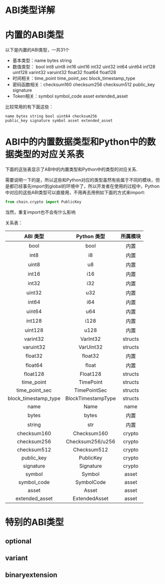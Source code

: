 # ABI类型详解

# 内置的ABI类型

以下是内置的ABI类型，一共31个

- 基本类型：name bytes string
- 数值类型： bool int8 uint8 int16 uint16 int32 uint32 int64 uint64 int128 uint128 varint32 varuint32 float32 float64 float128
- 时间相关：time_point time_point_sec block_timestamp_type
- 密码函数相关：checksum160 checksum256 checksum512 public_key signature
- Token相关：symbol symbol_code asset extended_asset

比较常用的有下面这些：

```
name bytes string bool uint64 checksum256
public_key signature symbol asset extended_asset
```

# ABI中的内置数据类型和Python中的数据类型的对应关系表

下面的这张表显示了ABI中的内置类型和Python中的类型的对应关系.

需要说明一下的是，所以这些和Python对应的类型虽然有些属于不同的模块，但是都已经事先import到global的环境中了，所以开发者在使用的过程中，Python中对应的这些ABI类型可以直接用，不用再去用例如下面的方式来import:

```python
from chain.crypto import PublicKey
```

当然，重复import也不会有什么影响

关系表：

|         ABI 类型     |   Python 类型       |      所属模块    |
|:--------------------:|:------------------:|:------------------:|
|         bool         |        bool        |   内置    |
|         int8         |         i8         |   内置    |
|         uint8        |         u8         |   内置    |
|         int16        |         i16        |   内置    |
|         int32        |         i32        |   内置    |
|        uint32        |         u32        |   内置    |
|         int64        |         i64        |   内置    |
|        uint64        |         u64        |   内置    |
|        int128        |        i128        |   内置    |
|        uint128       |        u128        |   内置    |
|       varint32       |      VarInt32      |   structs |
|       varuint32      |      VarUint32     |   structs |
|        float32       |     float32        |  内置     |
|        float64       |       float        |  内置     |
|       float128       |      Float128      |  structs  |
|      time_point      |      TimePoint     |  structs  |
|    time_point_sec    |    TimePointSec    |  structs  |
| block_timestamp_type | BlockTimestampType |  structs  |
|         name         |        Name        |  name  |
|         bytes        |        bytes       |  内置  |
|        string        |        str         |  内置  |
|      checksum160     |     Checksum160    |  crypto  |
|      checksum256     |   Checksum256/u256 |  crypto  |
|      checksum512     |     Checksum512    |  crypto  |
|      public_key      |      PublicKey     |  crypto  |
|       signature      |      Signature     |  crypto  |
|        symbol        |       Symbol       | asset   |
|      symbol_code     |     SymbolCode     | asset   |
|         asset        |        Asset       | asset   |
|    extended_asset    |    ExtendedAsset   | asset   |

# 特别的ABI类型

## optional

## variant

## binaryextension
